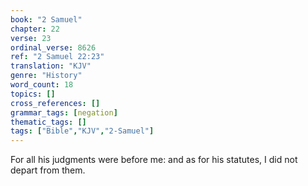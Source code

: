 ```yaml
---
book: "2 Samuel"
chapter: 22
verse: 23
ordinal_verse: 8626
ref: "2 Samuel 22:23"
translation: "KJV"
genre: "History"
word_count: 18
topics: []
cross_references: []
grammar_tags: [negation]
thematic_tags: []
tags: ["Bible","KJV","2-Samuel"]
---
```

For all his judgments were before me: and as for his statutes, I did not depart from them.
